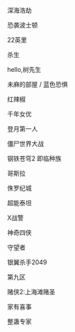深海浩劫

恐袭波士顿

22英里

杀生

hello,树先生

未麻的部屋 / 蓝色恐惧

红辣椒

千年女优

登月第一人

僵尸世界大战

钢铁苍穹2 即临种族

哥斯拉

侏罗纪城

超能泰坦

X战警

神奇四侠

守望者

银翼杀手2049

第九区

赌侠2:上海滩赌圣

家有喜事

整蛊专家